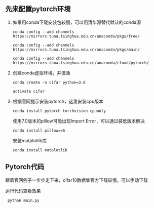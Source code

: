 ## 先来配置pytorch环境

1. 如果用conda下载安装包较慢，可以用清华源替代默认的conda源

   `conda config --add channels https://mirrors.tuna.tsinghua.edu.cn/anaconda/pkgs/free/ `

   `conda config --add channels https://mirrors.tuna.tsinghua.edu.cn/anaconda/pkgs/main/`

   `conda config --add channels https://mirrors.tuna.tsinghua.edu.cn/anaconda/cloud/pytorch/ `

2. 创建conda虚拟环境，并激活

   `conda create -n cifar python=3.6`

   `activate cifar`

3. 根据官网提示安装pytorch，这里安装cpu版本

   `conda install pytorch torchvision cpuonly`

   使用7.0版本的pillow可能出现Import Error，可以通过装低版本解决

   `conda install pillow==6`

   安装matplotlib库

   `conda install matplotlib`

## Pytorch代码

跟着官网例子一步步走下来，cifar10数据集官方下载较慢，可以手动下载

运行代码查看效果

`` python main.py``

